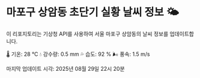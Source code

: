 
# 마포구 상암동 초단기 실황 날씨 정보 🌤️

이 리포지토리는 기상청 API를 사용하여 서울 마포구 상암동의 날씨 정보를 업데이트합니다. 

🌡️ 기온: 28 ℃
💧 강수량: 0.5 mm
💦 습도: 92 %
🌬️ 풍속: 1.5 m/s

마지막 업데이트 시각: 2025년 08월 29일 22시 20분    
